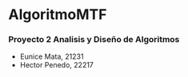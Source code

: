 # AlgoritmoMTF

### Proyecto 2 Analisis y Diseño de Algoritmos

- Eunice Mata, 21231
- Hector Penedo, 22217



